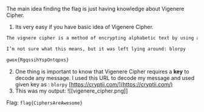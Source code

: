 The main idea finding the flag is just having knowledge about Vigenere Cipher.

1. Its very easy if you have basic idea of Vigenere Cipher.
```bash
The vignere cipher is a method of encrypting alphabetic text by using a series of interwoven Caesar ciphers based on the letters of a keyword.<br />

I’m not sure what this means, but it was left lying around: blorpy

gwox{RgqssihYspOntqpxs}
```
2. One thing is important to know that Vigenere Cipher requires a **key** to decode any message. I used this URL to decode my message and used given key as : `blorpy` [https://cryptii.com/](https://cryptii.com/)
3. This was my output:
![[vigenere_cipher.png]]

Flag: `flag{CiphersAreAwesome}`

